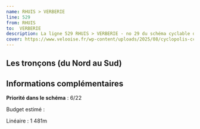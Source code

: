 ```yaml
---
name: RHUIS > VERBERIE
line: 529
from: RHUIS 
to:  VERBERIE 
description: La ligne 529 RHUIS > VERBERIE - no 29 du schéma cyclable de la CCPOH  relie RHUIS  à VERBERIE 
cover: https://www.velooise.fr/wp-content/uploads/2025/08/cyclopolis-ccpoh-29.jpg
---
```

## Les tronçons (du Nord au Sud)

## Informations complémentaires

**Priorité dans le schéma** : 6/22 

Budget estimé : 

Linéaire : 1 481m


